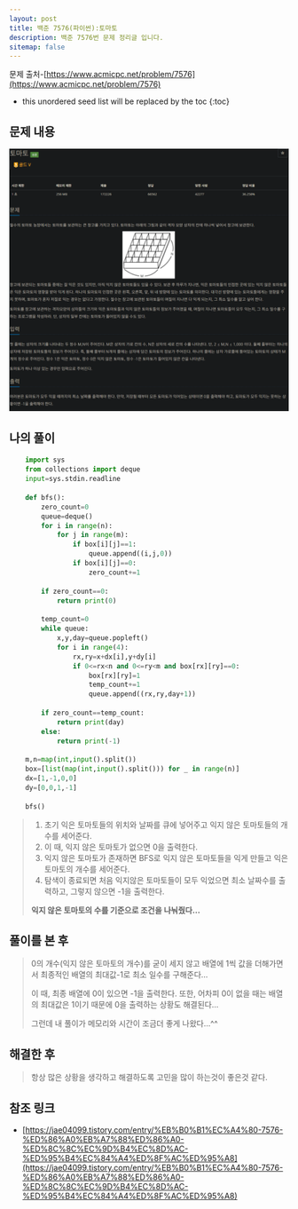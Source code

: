 ```yaml
---
layout: post
title: 백준 7576(파이썬):토마토
description: 백준 7576번 문제 정리글 입니다.
sitemap: false
---
```


문제 출처-[https://www.acmicpc.net/problem/7576](https://www.acmicpc.net/problem/7576)

* this unordered seed list will be replaced by the toc
{:toc}

## 문제 내용

![백준 7576번](/assets/img/blog/bj7576.png)

## 나의 풀이

```python
    import sys
    from collections import deque
    input=sys.stdin.readline

    def bfs():
        zero_count=0
        queue=deque()
        for i in range(n):
            for j in range(m):
                if box[i][j]==1:
                    queue.append((i,j,0))
                if box[i][j]==0:
                    zero_count+=1

        if zero_count==0:
            return print(0)

        temp_count=0
        while queue:
            x,y,day=queue.popleft()
            for i in range(4):
                rx,ry=x+dx[i],y+dy[i]
                if 0<=rx<n and 0<=ry<m and box[rx][ry]==0:
                    box[rx][ry]=1
                    temp_count+=1
                    queue.append((rx,ry,day+1))

        if zero_count==temp_count:
            return print(day)
        else:    
            return print(-1)

    m,n=map(int,input().split())
    box=[list(map(int,input().split())) for _ in range(n)]
    dx=[1,-1,0,0]
    dy=[0,0,1,-1]

    bfs()
```

>1. 초기 익은 토마토들의 위치와 날짜를 큐에 넣어주고 익지 않은 토마토들의 개수를 세어준다.
>2. 이 때, 익지 않은 토마토가 없으면 0을 출력한다.
>3. 익지 않은 토마토가 존재하면 BFS로 익지 않은 토마토들을 익게 만들고 익은 토마토의 개수를 세어준다.
>4. 탐색이 종료되면 처음 익지않은 토마토들이 모두 익었으면 최소 날짜수를 출력하고, 그렇지 않으면 -1을 출력한다.
>
>**익지 않은 토마토의 수를 기준으로 조건을 나눠줬다…**

## 풀이를 본 후

>0의 개수(익지 않은 토마토의 개수)를 굳이 세지 않고 배열에 1씩 값을 더해가면서 최종적인 배열의 최대값-1로 최소 일수를 구해준다…
>
>이 때, 최종 배열에 0이 있으면 -1을 출력한다. 또한, 어차피 0이 없을 때는 배열의 최대값은 1이기 때문에 0을 출력하는 상황도 해결된다…
>
>그런데 내 풀이가 메모리와 시간이 조금더 좋게 나왔다…^^

## 해결한 후

>항상 많은 상황을 생각하고 해결하도록 고민을 많이 하는것이 좋은것 같다.

## **참조 링크**

- [https://jae04099.tistory.com/entry/%EB%B0%B1%EC%A4%80-7576-%ED%86%A0%EB%A7%88%ED%86%A0-%ED%8C%8C%EC%9D%B4%EC%8D%AC-%ED%95%B4%EC%84%A4%ED%8F%AC%ED%95%A8](https://jae04099.tistory.com/entry/%EB%B0%B1%EC%A4%80-7576-%ED%86%A0%EB%A7%88%ED%86%A0-%ED%8C%8C%EC%9D%B4%EC%8D%AC-%ED%95%B4%EC%84%A4%ED%8F%AC%ED%95%A8)